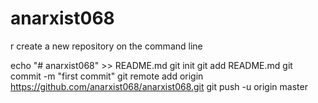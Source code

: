 # anarxist068 
r create a new repository on the command line

echo "# anarxist068" >> README.md
git init
git add README.md
git commit -m "first commit"
git remote add origin https://github.com/anarxist068/anarxist068.git
git push -u origin master
